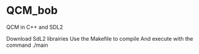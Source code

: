 # QCM_bob
QCM in C++ and SDL2

Download SdL2 librairies 
Use the Makefile to compile 
And execute with the command ./main
